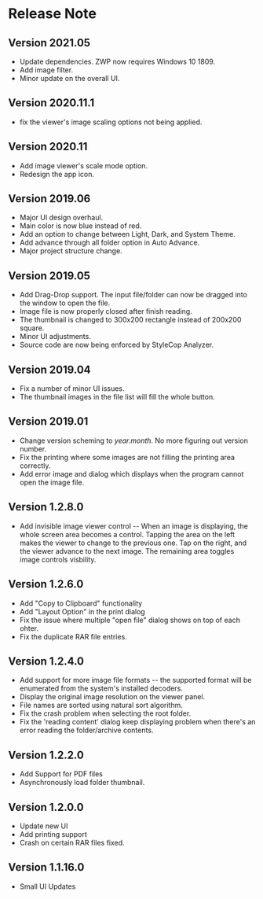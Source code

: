 # Release Note

## Version 2021.05
* Update dependencies. ZWP now requires Windows 10 1809.
* Add image filter.
* Minor update on the overall UI.

## Version 2020.11.1
* fix the viewer's image scaling options not being applied.

## Version 2020.11
* Add image viewer's scale mode option.
* Redesign the app icon.

## Version 2019.06
* Major UI design overhaul.
* Main color is now blue instead of red.
* Add an option to change between Light, Dark, and System Theme.
* Add advance through all folder option in Auto Advance.
* Major project structure change.

## Version 2019.05
* Add Drag-Drop support. The input file/folder can now be dragged into the window to open the file. 
* Image file is now properly closed after finish reading.
* The thumbnail is changed to 300x200 rectangle instead of 200x200 square.
* Minor UI adjustments.
* Source code are now being enforced by StyleCop Analyzer.

## Version 2019.04
* Fix a number of minor UI issues.
* The thumbnail images in the file list will fill the whole button.

## Version 2019.01
* Change version scheming to *year.month*. No more figuring out version number.
* Fix the printing where some images are not filling the printing area correctly.
* Add error image and dialog which displays when the program cannot open the image file.

## Version 1.2.8.0
* Add invisible image viewer control -- When an image is displaying, the whole screen area becomes a control. Tapping the area on the left makes the viewer to change to the previous one. Tap on the right, and the viewer advance to the next image. The remaining area toggles image controls visbility.

## Version 1.2.6.0
* Add "Copy to Clipboard" functionality 
* Add "Layout Option" in the print dialog
* Fix the issue where multiple "open file" dialog shows on top of each ohter.
* Fix the duplicate RAR file entries.

## Version 1.2.4.0

* Add support for more image file formats -- the supported format will be enumerated from the system's installed decoders.
* Display the original image resolution on the viewer panel.
* File names are sorted using natural sort algorithm.
* Fix the crash problem when selecting the root folder.
* Fix the 'reading content' dialog keep displaying problem when there's an error reading the folder/archive contents.

## Version 1.2.2.0

* Add Support for PDF files
* Asynchronously load folder thumbnail.

## Version 1.2.0.0

* Update new UI
* Add printing support
* Crash on certain RAR files fixed.

## Version 1.1.16.0
* Small UI Updates

